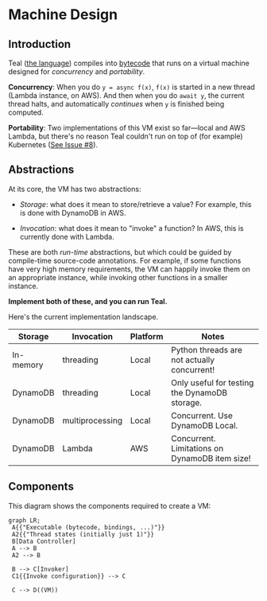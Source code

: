 # Machine Design

## Introduction

Teal ([the language](/language/index.html)) compiles into [bytecode][3] that
runs on a virtual machine designed for *concurrency* and *portability*.

**Concurrency**: When you do `y = async f(x)`, `f(x)` is started in a new thread
(Lambda instance, on AWS). And then when you do `await y`, the current thread
halts, and automatically *continues* when `y` is finished being computed.

**Portability**: Two implementations of this VM exist so far—local and AWS
Lambda, but there's no reason Teal couldn't run on top of (for example)
Kubernetes ([See Issue #8][2]).


## Abstractions

At its core, the VM has two abstractions:

- *Storage*: what does it mean to store/retrieve a value? For example, this is
  done with DynamoDB in AWS.

- *Invocation*: what does it mean to "invoke" a function? In AWS, this is
  currently done with Lambda.
  
These are both *run-time* abstractions, but which could be guided by
compile-time source-code annotations. For example, if some functions have very
high memory requirements, the VM can happily invoke them on an appropriate
instance, while invoking other functions in a smaller instance.

**Implement both of these, and you can run Teal.**

Here's the current implementation landscape.

| Storage   | Invocation      | Platform | Notes                                          |
|-----------|-----------------|----------|------------------------------------------------|
| In-memory | threading       | Local    | Python threads are not actually concurrent!    |
| DynamoDB  | threading       | Local    | Only useful for testing the DynamoDB storage.  |
| DynamoDB  | multiprocessing | Local    | Concurrent. Use DynamoDB Local.                |
| DynamoDB  | Lambda          | AWS      | Concurrent. Limitations on DynamoDB item size! |



## Components

This diagram shows the components required to create a VM:

```mermaid
graph LR;
 A{{"Executable (bytecode, bindings, ...)"}}
 A2{{"Thread states (initially just 1)"}}
 B[Data Controller]
 A --> B
 A2 --> B

 B --> C[Invoker]
 C1{{Invoke configuration}} --> C

 C --> D((VM))
```

[1]: https://en.wikipedia.org/wiki/Foreign_function_interface
[2]: https://github.com/condense9/teal-lang/issues/8
[3]: https://en.wikipedia.org/wiki/Bytecode
